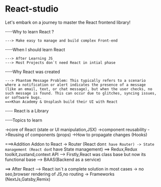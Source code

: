 # React-studio
Let's embark on a journey to master the React frontend library!


----Why to learn React ? 
    
    ---> Make easy to manage and build complex Front-end

----When I should learn React
    
    ---> After Learning JS
    ---> Most Projects don`t need React in intial phase 

----Why React was created
 
    ---> Phantom Message Problem: This typically refers to a scenario where a notification or alert indicates the presence of a message (like an email, text, or chat message), but when the user checks, no such message is found. This can occur due to glitches, syncing issues, or software bugs.
    ==>Khan Academy & Unsplash build their UI with React

---- React is a Library 

----Topics to learn

->core of React (state or UI manipulation,JSX)
->component reusability
->Reusing of components (props)
->How to propagate changes (Hooks)


===>Addition Addon to React
-> Router (React don`t have Router)
-> State management (React don`t have State management)
==> Redux,Redux toolkit,zustand,context API
--> Firstly,React was class base but now its functional base 
--> BAAS(Backend as a service)
 

==> After React
--> React isn`t a complete solution in most cases
    -> no seo,browser rendering of JS,no routing
    -> Frameworks (NextJs,Gatsby,Remix) 




